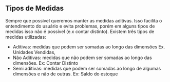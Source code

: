 ## Tipos de Medidas
Sempre que possível queremos manter as medidas aditivas. Isso facilita o entendimento do usuário e evita problemas, porém em alguns tipos de medidas isso não é possível (e.x contar distinto).  Existem três tipos de medidas utilizadas:

- Aditivas: medidas que podem ser somadas ao longo das dimensões Ex. Unidades Vendidas,
- Não Aditivas: medidas que não podem ser somadas ao longo das dimensões. Ex: Contar Distinto
- Semi aditivas:  medidas que podem ser somadas ao longo de algumas dimensões e não de outras. Ex: Saldo do estoque

